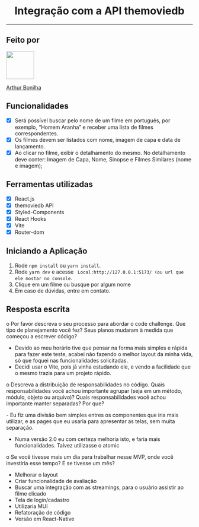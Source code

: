 <h1 align="center">
  Integração com a API themoviedb
</h1>

<hr>

## Feito por

[<img src="https://avatars2.githubusercontent.com/u/32990047?v=4" width="75px;"/>](https://github.com/arthurbonilhan)

[Arthur Bonilha](https://github.com/arthurbonilhan)

## Funcionalidades

- [x] Será possível buscar pelo nome de um filme em português, por exemplo, “Homem
      Aranha” e receber uma lista de filmes correspondentes.
- [x] Os filmes devem ser listados com nome, imagem de capa e data de lançamento.
- [x] Ao clicar no filme, exibir o detalhamento do mesmo. No detalhamento deve conter:
      Imagem de Capa, Nome, Sinopse e Filmes Similares (nome e imagem);

## Ferramentas utilizadas

- [x] React.js
- [x] themoviedb API
- [x] Styled-Components
- [x] React Hooks
- [x] Vite
- [x] Router-dom

## Iniciando a Aplicação

1. Rode `npm install` ou `yarn install`.<br />
2. Rode `yarn dev` e acesse ` Local:http://127.0.0.1:5173/ (ou url que ele mostar no console`.<br />
3. Clique em um filme ou busque por algum nome<br/>
4. Em caso de dúvidas, entre em contato.

## Resposta escrita

o Por favor descreva o seu processo para abordar o code challenge. Que tipo de
planejamento você fez? Seus planos mudaram à medida que começou a escrever
código?

- Devido ao meu horário tive que pensar na forma mais simples e rápida para fazer este teste, acabei não fazendo o melhor layout da minha vida, só que foquei nas funcionalidades solicitadas.
- Decidi usar o Vite, pois já vinha estudando ele, e vendo a facilidade que o mesmo trazia para um projeto rápido.

o Descreva a distribuição de responsabilidades no código. Quais responsabilidades
você achou importante agrupar (seja em um método, módulo, objeto ou arquivo)?
Quais responsabilidades você achou importante manter separadas? Por que?

- Eu fiz uma divisão bem simples entres os componentes que iria mais utilizar, e as pages que eu usaria para apresentar as telas, sem muita separação.

- Numa versão 2.0 eu com certeza melhoria isto, e faria mais funcionalidades. Talvez utilizasse o atomic

o Se você tivesse mais um dia para trabalhar nesse MVP, onde você investiria esse
tempo? E se tivesse um mês?

- Melhorar o layout
- Criar funcionalidade de avaliação
- Buscar uma integração com as streamings, para o usuário assistir ao filme clicado
- Tela de login/cadastro
- Utilizaria MUI
- Refatoração de código
- Versão em React-Native
